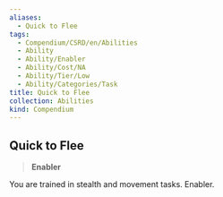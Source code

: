 ```yaml
---
aliases:
  - Quick to Flee
tags:
  - Compendium/CSRD/en/Abilities
  - Ability
  - Ability/Enabler
  - Ability/Cost/NA
  - Ability/Tier/Low
  - Ability/Categories/Task
title: Quick to Flee
collection: Abilities
kind: Compendium
---
```

## Quick to Flee  
>**Enabler**
  
You are trained in stealth and movement tasks. Enabler.